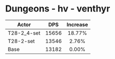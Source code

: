 # Dungeons - hv - venthyr
| Actor | DPS | Increase |
|---|:---:|:---:|
|T28-2_4-set|15656|18.77%|
|T28-2-set|13546|2.76%|
|Base|13182|0.00%|
